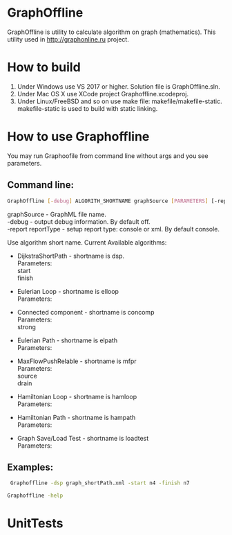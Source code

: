 # GraphOffline

GraphOffline is utility to calculate algorithm on graph (mathematics). This utility used in http://graphonline.ru project.

# How to build

1. Under Windows use VS 2017 or higher. Solution file is GraphOffline.sln.
2. Under Mac OS X use XCode project Graphoffline.xcodeproj.
3. Under Linux/FreeBSD and so on use make file: makefile/makefile-static. makefile-static is used to build with static linking.

# How to use Graphoffline

You may run Graphoofile from command line without args and you see parameters.

## Command line:
```bash
GraphOffline [-debug] ALGORITH_SHORTNAME graphSource [PARAMETERS] [-report reportType]
```
graphSource - GraphML file name. \
-debug - output debug information. By default off. \
-report reportType - setup report type: console or xml. By default console.

Use algorithm short name. Current Available algorithms:
* DijkstraShortPath - shortname is dsp. \
 Parameters: \
  start \
  finish

* Eulerian Loop - shortname is elloop \
 Parameters:

* Connected component - shortname is concomp \
 Parameters: \
  strong 

* Eulerian Path - shortname is elpath \
 Parameters:

* MaxFlowPushRelable - shortname is mfpr \
 Parameters: \
  source \
  drain

* Hamiltonian Loop - shortname is hamloop \
 Parameters:

* Hamiltonian Path - shortname is hampath \
 Parameters:

* Graph Save/Load Test - shortname is loadtest \
 Parameters:

## Examples:
```bash
 Graphoffline -dsp graph_shortPath.xml -start n4 -finish n7
```
```bash
Graphoffline -help
```

# UnitTests

